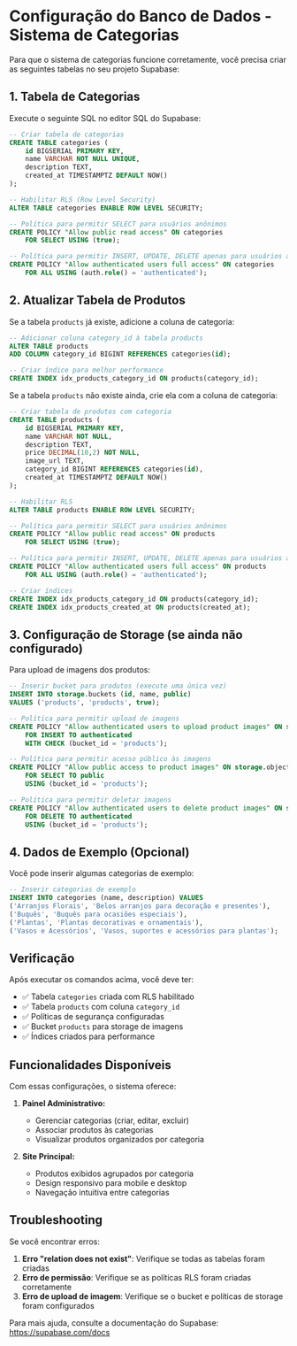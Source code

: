 # Configuração do Banco de Dados - Sistema de Categorias

Para que o sistema de categorias funcione corretamente, você precisa criar as seguintes tabelas no seu projeto Supabase:

## 1. Tabela de Categorias

Execute o seguinte SQL no editor SQL do Supabase:

```sql
-- Criar tabela de categorias
CREATE TABLE categories (
    id BIGSERIAL PRIMARY KEY,
    name VARCHAR NOT NULL UNIQUE,
    description TEXT,
    created_at TIMESTAMPTZ DEFAULT NOW()
);

-- Habilitar RLS (Row Level Security)
ALTER TABLE categories ENABLE ROW LEVEL SECURITY;

-- Política para permitir SELECT para usuários anônimos
CREATE POLICY "Allow public read access" ON categories
    FOR SELECT USING (true);

-- Política para permitir INSERT, UPDATE, DELETE apenas para usuários autenticados
CREATE POLICY "Allow authenticated users full access" ON categories
    FOR ALL USING (auth.role() = 'authenticated');
```

## 2. Atualizar Tabela de Produtos

Se a tabela `products` já existe, adicione a coluna de categoria:

```sql
-- Adicionar coluna category_id à tabela products
ALTER TABLE products 
ADD COLUMN category_id BIGINT REFERENCES categories(id);

-- Criar índice para melhor performance
CREATE INDEX idx_products_category_id ON products(category_id);
```

Se a tabela `products` não existe ainda, crie ela com a coluna de categoria:

```sql
-- Criar tabela de produtos com categoria
CREATE TABLE products (
    id BIGSERIAL PRIMARY KEY,
    name VARCHAR NOT NULL,
    description TEXT,
    price DECIMAL(10,2) NOT NULL,
    image_url TEXT,
    category_id BIGINT REFERENCES categories(id),
    created_at TIMESTAMPTZ DEFAULT NOW()
);

-- Habilitar RLS
ALTER TABLE products ENABLE ROW LEVEL SECURITY;

-- Política para permitir SELECT para usuários anônimos
CREATE POLICY "Allow public read access" ON products
    FOR SELECT USING (true);

-- Política para permitir INSERT, UPDATE, DELETE apenas para usuários autenticados
CREATE POLICY "Allow authenticated users full access" ON products
    FOR ALL USING (auth.role() = 'authenticated');

-- Criar índices
CREATE INDEX idx_products_category_id ON products(category_id);
CREATE INDEX idx_products_created_at ON products(created_at);
```

## 3. Configuração de Storage (se ainda não configurado)

Para upload de imagens dos produtos:

```sql
-- Inserir bucket para produtos (execute uma única vez)
INSERT INTO storage.buckets (id, name, public)
VALUES ('products', 'products', true);

-- Política para permitir upload de imagens
CREATE POLICY "Allow authenticated users to upload product images" ON storage.objects
    FOR INSERT TO authenticated
    WITH CHECK (bucket_id = 'products');

-- Política para permitir acesso público às imagens
CREATE POLICY "Allow public access to product images" ON storage.objects
    FOR SELECT TO public
    USING (bucket_id = 'products');

-- Política para permitir deletar imagens
CREATE POLICY "Allow authenticated users to delete product images" ON storage.objects
    FOR DELETE TO authenticated
    USING (bucket_id = 'products');
```

## 4. Dados de Exemplo (Opcional)

Você pode inserir algumas categorias de exemplo:

```sql
-- Inserir categorias de exemplo
INSERT INTO categories (name, description) VALUES 
('Arranjos Florais', 'Belos arranjos para decoração e presentes'),
('Buquês', 'Buquês para ocasiões especiais'),
('Plantas', 'Plantas decorativas e ornamentais'),
('Vasos e Acessórios', 'Vasos, suportes e acessórios para plantas');
```

## Verificação

Após executar os comandos acima, você deve ter:

- ✅ Tabela `categories` criada com RLS habilitado
- ✅ Tabela `products` com coluna `category_id`
- ✅ Políticas de segurança configuradas
- ✅ Bucket `products` para storage de imagens
- ✅ Índices criados para performance

## Funcionalidades Disponíveis

Com essas configurações, o sistema oferece:

1. **Painel Administrativo:**
   - Gerenciar categorias (criar, editar, excluir)
   - Associar produtos às categorias
   - Visualizar produtos organizados por categoria

2. **Site Principal:**
   - Produtos exibidos agrupados por categoria
   - Design responsivo para mobile e desktop
   - Navegação intuitiva entre categorias

## Troubleshooting

Se você encontrar erros:

1. **Erro "relation does not exist"**: Verifique se todas as tabelas foram criadas
2. **Erro de permissão**: Verifique se as políticas RLS foram criadas corretamente
3. **Erro de upload de imagem**: Verifique se o bucket e políticas de storage foram configurados

Para mais ajuda, consulte a documentação do Supabase: https://supabase.com/docs 